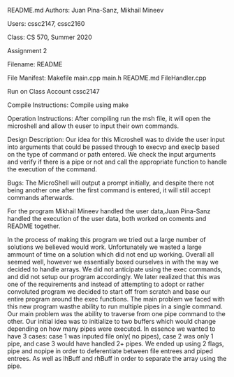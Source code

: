 README.md
Authors: Juan Pina-Sanz, Mikhail Mineev

Users: cssc2147, cssc2160

Class: CS 570, Summer 2020

Assignment 2

Filename: README

File Manifest: Makefile main.cpp main.h README.md FileHandler.cpp

Run on Class Account cssc2147 

Compile Instructions: Compile using make

Operation Instructions: After compiling run the msh file, it will open the microshell and allow th euser to input their own commands.

Design Description: Our idea for this Microshell was to divide the user input into arguments that could be passed through to execvp and execlp based on the type of command or path entered. We check the input arguments and verify if there is a pipe or not and call the appropriate function to handle the execution of the command.

Bugs: The MicroShell will output a prompt initially, and despite there not being another one after the first command is entered, it will still accept commands afterwards.

For the program Mikhail Mineev handled the user data,Juan Pina-Sanz handled the execution of the user data, both worked on coments and README together. 
                 
In the process of making this program we tried out a large number of solutions we believed would work. Unfortunately we wasted a large ammount of time on a solution which did not end up working. Overall all seemed well, however we essentially boxed ourselves in with the way we decided to handle arrays. We did not anticipate using the exec commands, and did not setup our program accordingly. We later realized that this was one of the requirements and instead of attempting to adopt or rather convoluted program we decided to start off from scratch and base our entire program around the exec functions. The main problem we faced with this new program wasthe ability to run multiple pipes in a single command. Our main problem was the ability to traverse from one pipe command to the other. Our initial idea was to initialize to two buffers which would change depending on how many pipes were executed. In essence we wanted to have 3 cases: case 1 was inputed file only( no pipes), case 2 was only 1 pipe, and case 3 would have handled 2+ pipes.
We ended up using 2 flags, pipe and nopipe in order to deferentiate between file entrees and piped entrees.  As well as lhBuff and rhBuff in order to separate the array using the pipe.
